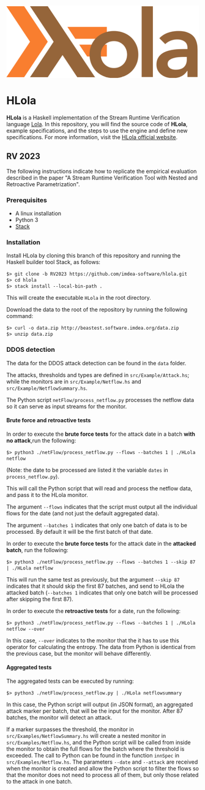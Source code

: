 [![HLola logo](hlola.png)](https://software.imdea.org/hlola/)
# HLola

**HLola** is a Haskell implementation of the Stream Runtime Verification language [Lola](http://software.imdea.org/~cesar/papers/2005/time05/time05.pdf).
In this repository, you will find the source code of **HLola**, example specifications, and the steps to use the engine and define new specifications.
For more information, visit the [HLola official website](https://software.imdea.org/hlola).

## RV 2023
The following instructions indicate how to replicate the empirical evaluation described in the paper "A Stream Runtime Verification Tool with Nested and Retroactive Parametrization".

### Prerequisites
- A linux installation 
- Python 3 
- [Stack](https://docs.haskellstack.org/en/stable/install_and_upgrade/) 

### Installation 

Install HLola by cloning this branch of this repository and running the Haskell builder tool Stack, as follows: 

    $> git clone -b RV2023 https://github.com/imdea-software/hlola.git
    $> cd hlola
    $> stack install --local-bin-path .

This will create the executable `HLola` in the root directory.

Download the data to the root of the repository by running the following command:

    $> curl -o data.zip http://beastest.software.imdea.org/data.zip
    $> unzip data.zip

### DDOS detection

The data for the DDOS attack detection can be found in the `data` folder. 

The attacks, thresholds and types are defined in `src/Example/Attack.hs`; while the monitors are in `src/Example/Netflow.hs` and `src/Example/NetflowSummary.hs`.

The Python script `netFlow/process_netflow.py` processes the netflow data so it can serve as input streams for the monitor. 

#### Brute force and retroactive tests 

In order to execute the **brute force tests** for the attack date in a batch **with no attack**,run the following: 

    $> python3 ./netFlow/process_netflow.py --flows --batches 1 | ./HLola netflow 

(Note: the date to be processed are listed it the variable `dates` in `process_netflow.py`).

This will call the Python script that will read and process the netflow data, and pass it to the HLola monitor. 
    
The argument `--flows` indicates that the script must output all the individual flows for the date (and not just the default aggregated data). 

The argument `--batches 1` indicates that only one batch of data is to be processed. By default it will be the first batch of that date.

In order to execute the **brute force tests** for the attack date in the **attacked batch**, run the following: 

    $> python3 ./netFlow/process_netflow.py --flows --batches 1 --skip 87 | ./HLola netflow 

This will run the same test as previously, but the argument `--skip 87` indicates that it should skip the first 87 batches, and send to HLola the attacked batch (`--batches 1` indicates that only one batch will be processed after skipping the first 87).

In order to execute the **retroactive tests** for a date, run the following: 

    $> python3 ./netFlow/process_netflow.py --flows --batches 1 | ./HLola netflow --over 

In this case, `--over` indicates to the monitor that the it has to use this operator for calculating the entropy. The data from Python is identical from the previous case, but the monitor will behave differently.

#### Aggregated tests

The aggregated tests can be executed by running: 

    $> python3 ./netFlow/process_netflow.py | ./HLola netflowsummary 

In this case, the Python script will output (in JSON format), an aggregated attack marker per batch, that will be the input for the monitor. After 87 batches, the monitor will detect an attack.

If a marker surpasses the threshold, the monitor in `src/Examples/NetflowSummary.hs` will create a nested monitor in `src/Examples/Netflow.hs`, and the Python script will be called from inside the monitor to obtain the full flows for the batch where the threshold is exceeded.
The call to Python can be found in the function `innSpec` in `src/Examples/Netflow.hs`.
The parameters `--date` and `--attack` are received when the monitor is created and allow the Python script to filter the flows so that the monitor does not need to process all of them, but only those related to the attack in one batch.
